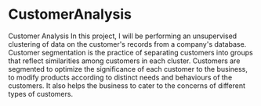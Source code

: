# CustomerAnalysis
Customer Analysis
In this project, I will be performing an unsupervised clustering of data on the customer's records from a company's database. 
Customer segmentation is the practice of separating customers into groups that reflect similarities among customers in each cluster. 
Customers are segmented to optimize the significance of each customer to the business, to modify products according to distinct needs and behaviours of the customers.
It also helps the business to cater to the concerns of different types of customers.

